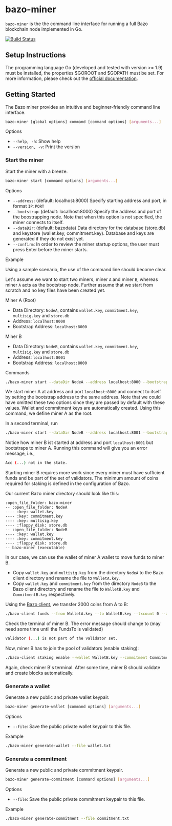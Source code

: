 # bazo-miner
`bazo-miner` is the the command line interface for running a full Bazo blockchain node implemented in Go.

[![Build Status](https://travis-ci.org/bazo-blockchain/bazo-miner.svg?branch=master)](https://travis-ci.org/bazo-blockchain/bazo-miner)

## Setup Instructions

The programming language Go (developed and tested with version >= 1.9) must be installed, the properties $GOROOT and $GOPATH must be set. For more information, please check out the [official documentation](https://github.com/golang/go/wiki/SettingGOPATH).

## Getting Started

The Bazo miner provides an intuitive and beginner-friendly command line interface.

```bash
bazo-miner [global options] command [command options] [arguments...]
```

Options
* `--help, -h`: Show help 
* `--version, -v`: Print the version

### Start the miner

Start the miner with a breeze. 

```bash
bazo-miner start [command options] [arguments...]
```

Options
* `--address`: (default: localhost:8000) Specify starting address and port, in format `IP:PORT`
* `--bootstrap`: (default: localhost:8000) Specify the address and port of the boostrapping node. Note that when this option is not specified, the miner connects to itself.
* `--dataDir`: (default: bazodata) Data directory for the database (store.db) and keystore (wallet.key, commitment.key). Database and keys are generated if they do not exist yet.
* `--confirm`: In order to review the miner startup options, the user must press Enter before the miner starts.

Example

Using a sample scenario, the use of the command line should become clear.

Let's assume we want to start two miners, miner `A` and miner `B`, whereas miner `A` acts as the bootstrap node.
Further assume that we start from scratch and no key files have been created yet.

Miner A (Root)
* Data Directory: `NodeA`, contains `wallet.key`, `commitment.key`, `multisig.key` and `store.db`
* Address: `localhost:8000`
* Bootstrap Address: `localhost:8000`


Miner B
* Data Directory: `NodeB`, contains `wallet.key`, `commitment.key`, `multisig.key` and `store.db`
* Address: `localhost:8001`
* Bootstrap Address: `localhost:8000`

Commands

```bash
./bazo-miner start --dataDir NodeA --address localhost:8000 --bootstrap localhost:8000
```

We start miner A at address and port `localhost:8000` and connect to itself by setting the bootstrap address to the same address.
Note that we could have omitted these two options since they are passed by default with these values.
Wallet and commitment keys are automatically created. Using this command, we define miner A as the root.

In a second terminal, run

```bash
./bazo-miner start --dataDir NodeB --address localhost:8001 --bootstrap localhost:8000
```

Notice how miner B ist started at address and port `localhost:8001` but bootstraps to miner A.
Running this command will give you an error message, i.e.,

```bash
Acc (...) not in the state.
```

Starting miner B requires more work since every miner must have sufficient funds and be part of the set of validators.
The minimum amount of coins required for staking is defined in the configuration of Bazo.

Our current Bazo miner directory should look like this:

```
:open_file_folder: bazo-miner
-- :open_file_folder: NodeA
---- :key: wallet.key
---- :key: commitment.key
---- :key: multisig.key
---- :floppy_disk: store.db
-- :open_file_folder: NodeB
---- :key: wallet.key
---- :key: commitment.key
---- :floppy_disk: store.db
-- bazo-miner (executable)
``` 

In our case, we can use the wallet of miner A wallet to move funds to miner B. 
* Copy `wallet.key` and `multisig.key` from the directory `NodeA` to the Bazo client directory and rename the file to `WalletA.key`.
* Copy `wallet.key` and `commitment.key` from the directory `NodeB` to the Bazo client directory and rename the file to `WalletB.key` and `CommitmentB.key` respectively.

Using the [Bazo client](https://github.com/bazo-blockchain/bazo-client), we transfer 2000 coins from A to B:

```bash
./bazo-client funds --from WalletA.key --to WalletB.key --txcount 0 --amount 2000 --multisig Multisig.key 
```

Check the terminal of miner B. The error message should change to (may need some time until the FundsTx is validated)

```bash
Validator (...) is not part of the validator set.
```

Now, miner B has to join the pool of validators (enable staking):

```bash
./bazo-client staking enable --wallet WalletB.key --commitment CommitmentB.key
```

Again, check miner B's terminal. After some time, miner B should validate and create blocks automatically.

### Generate a wallet

Generate a new public and private wallet keypair.

```bash
bazo-miner generate-wallet [command options] [arguments...]
```

Options
* `--file`: Save the public private wallet keypair to this file.

Example

```bash
./bazo-miner generate-wallet --file wallet.txt
```


### Generate a commitment

Generate a new public and private commitment keypair.

```bash
bazo-miner generate-commitment [command options] [arguments...]
```

Options
* `--file`: Save the public private commitment keypair to this file.

Example

```bash
./bazo-miner generate-commitment --file commitment.txt
```

